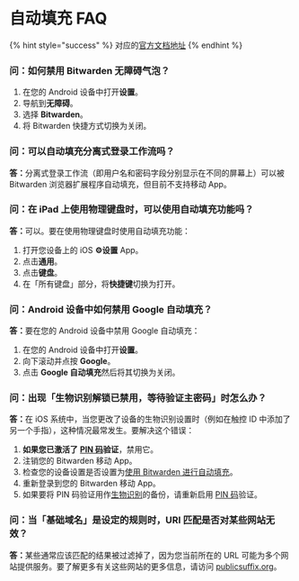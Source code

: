 # 自动填充 FAQ

{% hint style="success" %}
对应的[官方文档地址](https://bitwarden.com/help/article/autofill-faqs/)
{% endhint %}

### 问：如何禁用 Bitwarden 无障碍气泡？ <a href="#q-how-do-i-disable-the-bitwarden-accessbility-bubble" id="q-how-do-i-disable-the-bitwarden-accessbility-bubble"></a>

1. 在您的 Android 设备中打开**设置**。
2. 导航到**无障碍**。
3. 选择 **Bitwarden**。
4. 将 Bitwarden 快捷方式切换为关闭。

### 问：可以自动填充分离式登录工作流吗？ <a href="#q-can-i-auto-fill-on-a-split-login-workflow" id="q-can-i-auto-fill-on-a-split-login-workflow"></a>

**答：**&#x5206;离式登录工作流（即用户名和密码字段分别显示在不同的屏幕上）可以被 Bitwarden 浏览器扩展程序自动填充，但目前不支持移动 App。

### 问：在 iPad 上使用物理键盘时，可以使用自动填充功能吗？ <a href="#q-can-i-use-auto-fill-while-using-a-physical-keyboard-on-an-ipad" id="q-can-i-use-auto-fill-while-using-a-physical-keyboard-on-an-ipad"></a>

**答：**&#x53EF;以。要在使用物理键盘时使用自动填充功能：

1. 打开您设备上的 iOS **⚙️设置** App。
2. 点击**通用**。
3. 点击**键盘**。
4. 在「所有键盘」部分，将**快捷键**切换为打开。

### 问：Android 设备中如何禁用 Google 自动填充？ <a href="#q-how-do-i-disable-google-auto-fill-in-my-android-device" id="q-how-do-i-disable-google-auto-fill-in-my-android-device"></a>

**答：**&#x8981;在您的 Android 设备中禁用 Google 自动填充：

1. 在您的 Android 设备中打开**设置**。
2. 向下滚动并点按 **Google**。
3. 点击 **Google 自动填充**然后将其切换为关闭。

### 问：出现「生物识别解锁已禁用，等待验证主密码」时怎么办？ <a href="#q-what-do-i-do-about-biometric-unlock-disabled-pending-verification-of-master-password" id="q-what-do-i-do-about-biometric-unlock-disabled-pending-verification-of-master-password"></a>

**答：**&#x5728; iOS 系统中，当您更改了设备的生物识别设置时（例如在触控 ID 中添加了另一个手指），这种情况最常发生。要解决这个错误：

1. **如果您已激活了** [**PIN 码**](../your-vault/unlock-with-pin.md)**验证**，禁用它。
2. 注销您的 Bitwarden 移动 App。
3. 检查您的设备设置是否设置为[使用 Bitwarden 进行自动填充](../password-manager/auto-fill/auto-fill-basics/auto-fill-logins-on-ios.md#keyboard-auto-fill)。
4. 重新登录到您的 Bitwarden 移动 App。
5. 如果要将 PIN 码验证用作[生物识别](../your-vault/unlocking-with-biometrics.md)的备份，请重新启用 [PIN 码](../your-vault/unlock-with-pin.md)验证。

### 问：当「基础域名」是设定的规则时，URI 匹配是否对某些网站无效？ <a href="#q-does-uri-matching-not-work-with-certain-websites-when-base-domain-is-the-set-rule" id="q-does-uri-matching-not-work-with-certain-websites-when-base-domain-is-the-set-rule"></a>

**答：**&#x67D0;些通常应该匹配的结果被过滤掉了，因为您当前所在的 URL 可能为多个网站提供服务。要了解更多有关这些网站的更多信息，请访问 [publicsuffix.org](https://publicsuffix.org/)。
